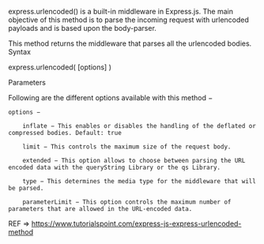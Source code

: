 express.urlencoded() is a built-in middleware in Express.js. The main objective of this method is to parse the incoming request with urlencoded payloads and is based upon the body-parser.

This method returns the middleware that parses all the urlencoded bodies.
Syntax

express.urlencoded( [options] )

Parameters

Following are the different options available with this method −

    options −

        inflate − This enables or disables the handling of the deflated or compressed bodies. Default: true

        limit − This controls the maximum size of the request body.

        extended − This option allows to choose between parsing the URL encoded data with the queryString Library or the qs Library.

        type − This determines the media type for the middleware that will be parsed.

        parameterLimit − This option controls the maximum number of parameters that are allowed in the URL-encoded data.


REF => https://www.tutorialspoint.com/express-js-express-urlencoded-method
